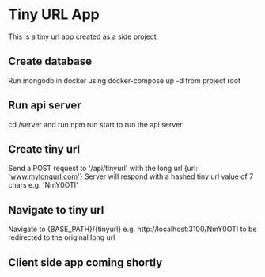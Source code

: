 # Tiny URL App
This is a tiny url app created as a side project.

## Create database
Run mongodb in docker using docker-compose up -d from project root

## Run api server
cd /server and run npm run start to run the api server

## Create tiny url 
Send a POST request to '/api/tinyurl' with the long url {url: 'www.mylongurl.com'}
Server will respond with a hashed tiny url value of 7 chars e.g. 'NmY0OTI'

## Navigate to tiny url
Navigate to {BASE_PATH}/{tinyurl} e.g. http://localhost:3100/NmY0OTI to be redirected to the original long url

## Client side app coming shortly